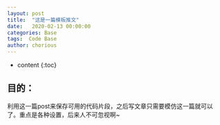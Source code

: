 ```yaml
---
layout: post
title:  "这是一篇模板推文"
date:   2020-02-13 00:00:00
categories: Base
tags:  Code Base
author: chorious
---
```


* content
{:toc}

## 目的：

利用这一篇post来保存可用的代码片段，之后写文章只需要模仿这一篇就可以了。重点是各种设置，后来人不可忽视啊~

